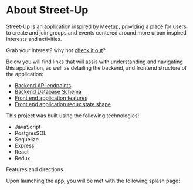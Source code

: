 # About Street-Up

Street-Up is an application inspired by Meetup, providing a place for users to create and join groups and events centered around more urban inspired interests and activities.

Grab your interest? why not [check it out](https://street-up.herokuapp.com/)?

Below you will find links that will assis with understanding and navigating this application, as well as detailing the backend, and frontend structure of the application:

- [Backend API endpoints](https://github.com/ZRonzan/aA-Meetup-clone/wiki/Backend-API-endpoints)
- [Backend Database Schema](https://github.com/ZRonzan/aA-Meetup-clone/wiki/Backend-Database-Schema)
- [Front end application features](https://github.com/ZRonzan/aA-Meetup-clone/wiki/Features-list)
- [Front end application redux state shape](https://github.com/ZRonzan/aA-Meetup-clone/wiki/Redux-Frontend-state-shape)

This project was built using the following technologies:
- JavaScript
- PostgresSQL
- Sequelize
- Express
- React
- Redux

Features and directions

Upon launching the app, you will be met with the following splash page:


